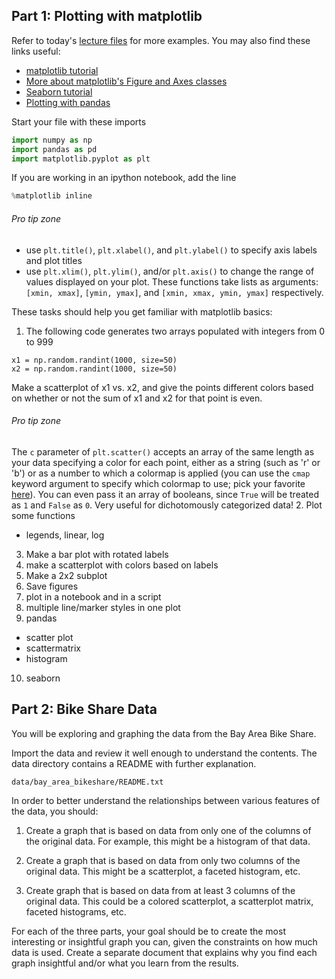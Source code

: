 
## Part 1: Plotting with matplotlib

Refer to today's [lecture files](https://github.com/zipfian/DSI_Lectures/blob/master/pandas-seaborn) for more examples. You may also find these links useful:
- [matplotlib tutorial](http://matplotlib.org/users/pyplot_tutorial.html)
- [More about matplotlib's Figure and Axes classes](http://matplotlib.org/users/artists.html)
- [Seaborn tutorial](https://web.stanford.edu/~mwaskom/software/seaborn/tutorial.html)
- [Plotting with pandas](http://pandas.pydata.org/pandas-docs/version/0.15.0/visualization.html)

Start your file with these imports
```python
import numpy as np
import pandas as pd
import matplotlib.pyplot as plt
```
If you are working in an ipython notebook, add the line
```python
%matplotlib inline
```

###### Pro tip zone
- use ```plt.title()```, ```plt.xlabel()```, and ```plt.ylabel()``` to specify axis labels and plot titles
- use ```plt.xlim()```, ```plt.ylim()```, and/or ```plt.axis()``` to change the range of values displayed on your plot. These functions take lists as arguments: ```[xmin, xmax]```, ```[ymin, ymax]```, and ```[xmin, xmax, ymin, ymax]``` respectively.

These tasks should help you get familiar with matplotlib basics:
1. The following code generates two arrays populated with integers from 0 to 999
  ```
  x1 = np.random.randint(1000, size=50)
  x2 = np.random.randint(1000, size=50)
  ```
  Make a scatterplot of x1 vs. x2, and give the points different colors based on whether or not the sum of x1 and x2 for that point is even.
  ###### Pro tip zone

  The ```c``` parameter of ```plt.scatter()``` accepts an array of the same length as your data specifying a color for each point, either as a string (such as 'r' or 'b') or as a number to which a colormap is applied (you can use the  ```cmap``` keyword argument to specify which colormap to use; pick your favorite [here](http://matplotlib.org/examples/color/colormaps_reference.html)). You can even pass it an array of booleans, since ```True``` will be treated as ```1``` and ```False``` as ```0```. Very useful for dichotomously categorized data!
2. Plot some functions
 - legends, linear, log
3. Make a bar plot with rotated labels
4. make a scatterplot with colors based on labels
5. Make a 2x2 subplot
6. Save figures
7. plot in a notebook and in a script
8. multiple line/marker styles in one plot
9. pandas
 - scatter plot
 - scattermatrix
 - histogram
10. seaborn


## Part 2: Bike Share Data

You will be exploring and graphing the data from the Bay Area Bike Share.  

Import the data and review it well enough to understand the contents.  The data directory contains a README with further explanation.
```
data/bay_area_bikeshare/README.txt
```

In order to better understand the relationships between various features of the data, you should:

1. Create a graph that is based on data from only one of the columns of the original data.  For example, this might be a histogram of that data.

2. Create a graph that is based on data from only two columns of the original data.  This might be a scatterplot, a faceted histogram, etc.

3. Create graph that is based on data from at least 3 columns of the original data.  This could be a colored scatterplot, a scatterplot matrix, faceted histograms, etc.

For each of the three parts, your goal should be to create the most interesting or insightful graph you can, given the constraints on how much data is used.  Create a separate document that explains why you find each graph insightful and/or what you learn from the results.
